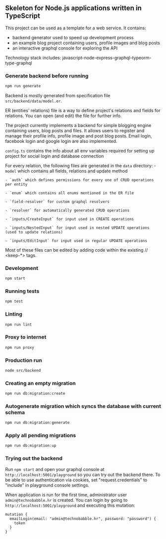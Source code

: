 ## Skeleton for Node.js applications written in TypeScript

This project can be used as a template for a web service.
It contains:
  - backend generator used to speed up development process
  - an example blog project containing users, profile images and blog posts
  - an interactive graphql console for exploring the API

Technology stack includes: javascript-node-express-graphql-typeorm-type-graphql

### Generate backend before running
```bash
npm run generate
```

Backend is mostly generated from specification file `src/backend/data/model.er`.

ER (entities' relations) file is a way to define project's relations and fields for relations.
You can open (and edit) the file for further info.

The project currently implements a backend for simple blogging engine containing users, blog posts and files.
It allows users to register and manage their profile info, profile image and post blog posts.
Email login, facebook login and google login are also implemented.

`config.ts` contains the info about all env variables required for setting up project for social login and database connection

For every relation, the following files are generated in the `data` directory:
    - `model` which contains all fields, relations and update method
    
    - `auth` which defines permissions for every one of CRUD operations per entity
    
    - `enum` which contains all enums mentioned in the ER file
    
    - `field-resolver` for custom graphql resolvers
    
    - `resolver` for automatically generated CRUD operations
    
    - `inputs/CreateInput` for input used in CREATE operations
    
    - `inputs/NestedInput` for input used in nested UPDATE operations (used to update relations)
    
    - `inputs/EditInput` for input used in regular UPDATE operations

Most of these files can be edited by adding code within the existing // <keep-*> tags.

### Development
```bash
npm start
```

### Running tests
```bash
npm test
```

### Linting
```bash
npm run lint
```

### Proxy to internet
```bash
npm run proxy
```

### Production run
```bash
node src/backend
```

### Creating an empty migration
```bash
npm run db:migration:create
```

### Autogenerate migration which syncs the database with current schema
```bash
npm run db:migration:generate
```

### Apply all pending migrations
```bash
npm run db:migration:up
```

### Trying out the backend
Run `npm start` and open your graphql console at `http://localhost:5001/playground` so you can try out the backend there.
To be able to use authentication via cookies, set "request.credentials" to "include" in playground console settings.

When application is run for the first time, administrator user `admin@technobabble.hr` is created.
You can login by going to `http://localhost:5001/playground` and executing this mutation:
```
mutation {
  emailLogin(email: "admin@technobabble.hr", password: "password") {
    token
  }
}
```
